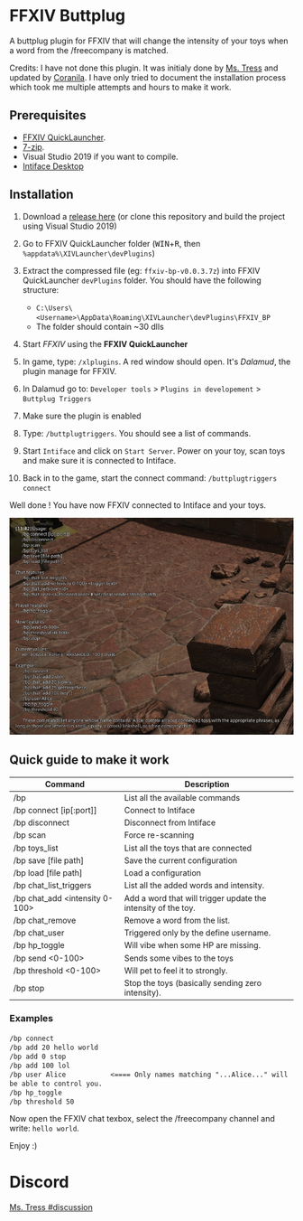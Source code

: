 # FFXIV Buttplug

A buttplug plugin for FFXIV that will change the intensity of your toys when a word from the /freecompany is matched.

Credits: I have not done this plugin. It was initialy done by 
[Ms. Tress](https://discord.com/channels/793663567424520194/793663567865970701/793673706411917363) and updated by [Coranila](https://github.com/crnilaaaa/SamplePlugin).
I have only tried to document the installation process which took me multiple attempts and hours to make it work.

## Prerequisites
- [FFXIV QuickLauncher](https://github.com/goatcorp/FFXIVQuickLauncher).
- [7-zip](https://www.7-zip.org/).
- Visual Studio 2019 if you want to compile.
- [Intiface Desktop](https://intiface.com/desktop/)


## Installation

1. Download a [release here](https://github.com/kacie8989/FFXIV_BP/releases)
(or clone this repository and build the project using Visual Studio 2019)
2. Go to FFXIV QuickLauncher folder (<kbd>WIN</kbd>+<kbd>R</kbd>, then `%appdata%\XIVLauncher\devPlugins`)
3. Extract the compressed file (eg: `ffxiv-bp-v0.0.3.7z`) into FFXIV QuickLauncher `devPlugins` folder. You should have the following structure:

    - `C:\Users\<Username>\AppData\Roaming\XIVLauncher\devPlugins\FFXIV_BP`
    - The folder should contain ~30 dlls

4. Start *FFXIV* using the **FFXIV QuickLauncher**
5. In game, type: `/xlplugins`. A red window should open. It's *Dalamud*, the plugin manage for FFXIV.
6. In Dalamud go to: `Developer tools` > `Plugins in developement` > `Buttplug Triggers`
7. Make sure the plugin is enabled
8. Type: `/buttplugtriggers`. You should see a list of commands.
9. Start `Intiface` and click on `Start Server`. Power on your toy, scan toys and make sure it is connected to Intiface.
10. Back in to the game, start the connect command: `/buttplugtriggers connect`

Well done ! You have now FFXIV connected to Intiface and your toys. 

![ingame](./docs/screenshot.png)

## Quick guide to make it work

| Command                | Description  |
|------------------------|--------------|
| /bp | List all the available commands |
| /bp connect [ip[:port]] | Connect to Intiface |
| /bp disconnect | Disconnect from Intiface |
| /bp scan | Force re-scanning |
| /bp toys_list | List all the toys that are connected |
| /bp save [file path] | Save the current configuration |
| /bp load [file path] | Load a configuration |
| /bp chat_list_triggers | List all the added words and intensity. |
| /bp chat_add <intensity 0-100> <The words to match> | Add a word that will trigger update the intensity of the toy. |
| /bp chat_remove <id> | Remove a word from the list. |
| /bp chat_user <username> | Triggered only by the define username. |
| /bp hp_toggle | Will vibe when some HP are missing. |
| /bp send <0-100> | Sends some vibes to the toys |
| /bp threshold <0-100> | Will pet to feel it to strongly. |
| /bp stop | Stop the toys (basically sending zero intensity). |

### Examples

```
/bp connect
/bp add 20 hello world
/bp add 0 stop
/bp add 100 lol
/bp user Alice           <==== Only names matching "...Alice..." will be able to control you. 
/bp hp_toggle
/bp threshold 50
```

Now open the FFXIV chat texbox, select the /freecompany channel and write: `hello world`.

Enjoy :)

# Discord

[Ms. Tress #discussion](https://discord.gg/fx5pABsE)
